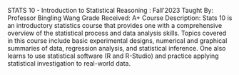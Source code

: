 STATS 10 - Introduction to Statistical Reasoning : Fall'2023
Taught By: Professor Bingling Wang 
Grade Received: A+ 
Course Description: Stats 10 is an introductory statistics course that provides one with a comprehensive overview of the statistical process and data analysis skills. Topics covered in this course include basic experimental designs, numerical and graphical summaries of data, regression analysis, and statistical inference. One also learns to use statistical software (R and R-Studio) and practice applying statistical investigation to real-world data.

